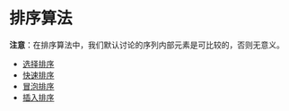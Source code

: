 # 排序算法

**注意**：在排序算法中，我们默认讨论的序列内部元素是可比较的，否则无意义。

- [选择排序](./selection_sort)
- [快速排序](./quick_sort)
- [冒泡排序](./bubble_sort)
- [插入排序](./insertion_sort)




